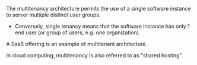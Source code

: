 
The multitenancy architecture permits the use of a single software instance to server multiple distinct user groups.
- Conversely, single tenancy means that the software instance has only 1 end user (or group of users, e.g. one organization).

A SaaS offering is an example of multitenant architecture.

In cloud computing, multitenancy is also referred to as "shared hosting".